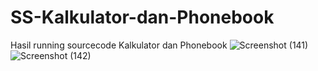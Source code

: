 # SS-Kalkulator-dan-Phonebook
Hasil running sourcecode Kalkulator dan Phonebook 
![Screenshot (141)](https://user-images.githubusercontent.com/44028234/55402768-73e2e280-557e-11e9-81f2-505e29d20243.png)
![Screenshot (142)](https://user-images.githubusercontent.com/44028234/55402770-747b7900-557e-11e9-86bb-0ec90e5bbb1b.png)
